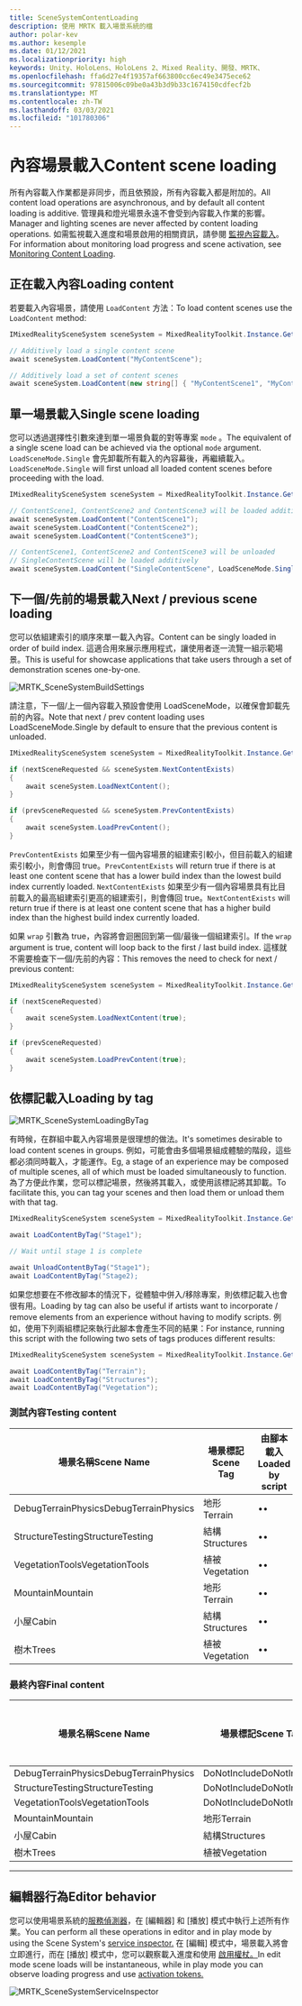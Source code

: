 ```yaml
---
title: SceneSystemContentLoading
description: 使用 MRTK 載入場景系統的檔
author: polar-kev
ms.author: kesemple
ms.date: 01/12/2021
ms.localizationpriority: high
keywords: Unity、HoloLens、HoloLens 2、Mixed Reality、開發、MRTK、
ms.openlocfilehash: ffa6d27e4f19357af663800cc6ec49e3475ece62
ms.sourcegitcommit: 97815006c09be0a43b3d9b33c1674150cdfecf2b
ms.translationtype: MT
ms.contentlocale: zh-TW
ms.lasthandoff: 03/03/2021
ms.locfileid: "101780306"
---
```

# <a name="content-scene-loading"></a><span data-ttu-id="49294-104">內容場景載入</span><span class="sxs-lookup"><span data-stu-id="49294-104">Content scene loading</span></span>

<span data-ttu-id="49294-105">所有內容載入作業都是非同步，而且依預設，所有內容載入都是附加的。</span><span class="sxs-lookup"><span data-stu-id="49294-105">All content load operations are asynchronous, and by default all content loading is additive.</span></span> <span data-ttu-id="49294-106">管理員和燈光場景永遠不會受到內容載入作業的影響。</span><span class="sxs-lookup"><span data-stu-id="49294-106">Manager and lighting scenes are never affected by content loading operations.</span></span> <span data-ttu-id="49294-107">如需監視載入進度和場景啟用的相關資訊，請參閱 [監視內容載入](scene-system-load-progress.md)。</span><span class="sxs-lookup"><span data-stu-id="49294-107">For information about monitoring load progress and scene activation, see [Monitoring Content Loading](scene-system-load-progress.md).</span></span>

## <a name="loading-content"></a><span data-ttu-id="49294-108">正在載入內容</span><span class="sxs-lookup"><span data-stu-id="49294-108">Loading content</span></span>

<span data-ttu-id="49294-109">若要載入內容場景，請使用 `LoadContent` 方法：</span><span class="sxs-lookup"><span data-stu-id="49294-109">To load content scenes use the `LoadContent` method:</span></span>

```c#
IMixedRealitySceneSystem sceneSystem = MixedRealityToolkit.Instance.GetService<IMixedRealitySceneSystem>();

// Additively load a single content scene
await sceneSystem.LoadContent("MyContentScene");

// Additively load a set of content scenes
await sceneSystem.LoadContent(new string[] { "MyContentScene1", "MyContentScene2", "MyContentScene3" });
```

## <a name="single-scene-loading"></a><span data-ttu-id="49294-110">單一場景載入</span><span class="sxs-lookup"><span data-stu-id="49294-110">Single scene loading</span></span>

<span data-ttu-id="49294-111">您可以透過選擇性引數來達到單一場景負載的對等專案 `mode` 。</span><span class="sxs-lookup"><span data-stu-id="49294-111">The equivalent of a single scene load can be achieved via the optional `mode` argument.</span></span> <span data-ttu-id="49294-112">`LoadSceneMode.Single` 會先卸載所有載入的內容幕後，再繼續載入。</span><span class="sxs-lookup"><span data-stu-id="49294-112">`LoadSceneMode.Single` will first unload all loaded content scenes before proceeding with the load.</span></span>

```c#
IMixedRealitySceneSystem sceneSystem = MixedRealityToolkit.Instance.GetService<IMixedRealitySceneSystem>();

// ContentScene1, ContentScene2 and ContentScene3 will be loaded additively
await sceneSystem.LoadContent("ContentScene1");
await sceneSystem.LoadContent("ContentScene2");
await sceneSystem.LoadContent("ContentScene3");

// ContentScene1, ContentScene2 and ContentScene3 will be unloaded
// SingleContentScene will be loaded additively
await sceneSystem.LoadContent("SingleContentScene", LoadSceneMode.Single);
```

## <a name="next--previous-scene-loading"></a><span data-ttu-id="49294-113">下一個/先前的場景載入</span><span class="sxs-lookup"><span data-stu-id="49294-113">Next / previous scene loading</span></span>

<span data-ttu-id="49294-114">您可以依組建索引的順序來單一載入內容。</span><span class="sxs-lookup"><span data-stu-id="49294-114">Content can be singly loaded in order of build index.</span></span> <span data-ttu-id="49294-115">這適合用來展示應用程式，讓使用者逐一流覽一組示範場景。</span><span class="sxs-lookup"><span data-stu-id="49294-115">This is useful for showcase applications that take users through a set of demonstration scenes one-by-one.</span></span>

![MRTK_SceneSystemBuildSettings](../images/scene-system/MRTK_SceneSystemBuildSettings.png)

<span data-ttu-id="49294-117">請注意，下一個/上一個內容載入預設會使用 LoadSceneMode，以確保會卸載先前的內容。</span><span class="sxs-lookup"><span data-stu-id="49294-117">Note that next / prev content loading uses LoadSceneMode.Single by default to ensure that the previous content is unloaded.</span></span>

```c#
IMixedRealitySceneSystem sceneSystem = MixedRealityToolkit.Instance.GetService<IMixedRealitySceneSystem>();

if (nextSceneRequested && sceneSystem.NextContentExists)
{
    await sceneSystem.LoadNextContent();
}

if (prevSceneRequested && sceneSystem.PrevContentExists)
{
    await sceneSystem.LoadPrevContent();
}
```

<span data-ttu-id="49294-118">`PrevContentExists` 如果至少有一個內容場景的組建索引較小，但目前載入的組建索引較小，則會傳回 true。</span><span class="sxs-lookup"><span data-stu-id="49294-118">`PrevContentExists` will return true if there is at least one content scene that has a lower build index than the lowest build index currently loaded.</span></span> <span data-ttu-id="49294-119">`NextContentExists` 如果至少有一個內容場景具有比目前載入的最高組建索引更高的組建索引，則會傳回 true。</span><span class="sxs-lookup"><span data-stu-id="49294-119">`NextContentExists` will return true if there is at least one content scene that has a higher build index than the highest build index currently loaded.</span></span>

<span data-ttu-id="49294-120">如果 `wrap` 引數為 true，內容將會迴圈回到第一個/最後一個組建索引。</span><span class="sxs-lookup"><span data-stu-id="49294-120">If the `wrap` argument is true, content will loop back to the first / last build index.</span></span> <span data-ttu-id="49294-121">這樣就不需要檢查下一個/先前的內容：</span><span class="sxs-lookup"><span data-stu-id="49294-121">This removes the need to check for next / previous content:</span></span>

```c#
IMixedRealitySceneSystem sceneSystem = MixedRealityToolkit.Instance.GetService<IMixedRealitySceneSystem>();

if (nextSceneRequested)
{
    await sceneSystem.LoadNextContent(true);
}

if (prevSceneRequested)
{
    await sceneSystem.LoadPrevContent(true);
}
```

## <a name="loading-by-tag"></a><span data-ttu-id="49294-122">依標記載入</span><span class="sxs-lookup"><span data-stu-id="49294-122">Loading by tag</span></span>

![MRTK_SceneSystemLoadingByTag](../images/scene-system/MRTK_SceneSystemLoadingByTag.png)

<span data-ttu-id="49294-124">有時候，在群組中載入內容場景是很理想的做法。</span><span class="sxs-lookup"><span data-stu-id="49294-124">It's sometimes desirable to load content scenes in groups.</span></span> <span data-ttu-id="49294-125">例如，可能會由多個場景組成體驗的階段，這些都必須同時載入，才能運作。</span><span class="sxs-lookup"><span data-stu-id="49294-125">Eg, a stage of an experience may be composed of multiple scenes, all of which must be loaded simultaneously to function.</span></span> <span data-ttu-id="49294-126">為了方便此作業，您可以標記場景，然後將其載入，或使用該標記將其卸載。</span><span class="sxs-lookup"><span data-stu-id="49294-126">To facilitate this, you can tag your scenes and then load them or unload them with that tag.</span></span>

```c#
IMixedRealitySceneSystem sceneSystem = MixedRealityToolkit.Instance.GetService<IMixedRealitySceneSystem>();

await LoadContentByTag("Stage1");

// Wait until stage 1 is complete

await UnloadContentByTag("Stage1");
await LoadContentByTag("Stage2);
```

<span data-ttu-id="49294-127">如果您想要在不修改腳本的情況下，從體驗中併入/移除專案，則依標記載入也會很有用。</span><span class="sxs-lookup"><span data-stu-id="49294-127">Loading by tag can also be useful if artists want to incorporate / remove elements from an experience without having to modify scripts.</span></span> <span data-ttu-id="49294-128">例如，使用下列兩組標記來執行此腳本會產生不同的結果：</span><span class="sxs-lookup"><span data-stu-id="49294-128">For instance, running this script with the following two sets of tags produces different results:</span></span>

```c#
IMixedRealitySceneSystem sceneSystem = MixedRealityToolkit.Instance.GetService<IMixedRealitySceneSystem>();

await LoadContentByTag("Terrain");
await LoadContentByTag("Structures");
await LoadContentByTag("Vegetation");
```

### <a name="testing-content"></a><span data-ttu-id="49294-129">測試內容</span><span class="sxs-lookup"><span data-stu-id="49294-129">Testing content</span></span>

<span data-ttu-id="49294-130">場景名稱</span><span class="sxs-lookup"><span data-stu-id="49294-130">Scene Name</span></span> | <span data-ttu-id="49294-131">場景標記</span><span class="sxs-lookup"><span data-stu-id="49294-131">Scene Tag</span></span> | <span data-ttu-id="49294-132">由腳本載入</span><span class="sxs-lookup"><span data-stu-id="49294-132">Loaded by script</span></span>
---|---|---
<span data-ttu-id="49294-133">DebugTerrainPhysics</span><span class="sxs-lookup"><span data-stu-id="49294-133">DebugTerrainPhysics</span></span> | <span data-ttu-id="49294-134">地形</span><span class="sxs-lookup"><span data-stu-id="49294-134">Terrain</span></span> | <span data-ttu-id="49294-135">•</span><span class="sxs-lookup"><span data-stu-id="49294-135">•</span></span>
<span data-ttu-id="49294-136">StructureTesting</span><span class="sxs-lookup"><span data-stu-id="49294-136">StructureTesting</span></span> | <span data-ttu-id="49294-137">結構</span><span class="sxs-lookup"><span data-stu-id="49294-137">Structures</span></span> | <span data-ttu-id="49294-138">•</span><span class="sxs-lookup"><span data-stu-id="49294-138">•</span></span>
<span data-ttu-id="49294-139">VegetationTools</span><span class="sxs-lookup"><span data-stu-id="49294-139">VegetationTools</span></span> | <span data-ttu-id="49294-140">植被</span><span class="sxs-lookup"><span data-stu-id="49294-140">Vegetation</span></span> | <span data-ttu-id="49294-141">•</span><span class="sxs-lookup"><span data-stu-id="49294-141">•</span></span>
<span data-ttu-id="49294-142">Mountain</span><span class="sxs-lookup"><span data-stu-id="49294-142">Mountain</span></span> | <span data-ttu-id="49294-143">地形</span><span class="sxs-lookup"><span data-stu-id="49294-143">Terrain</span></span> | <span data-ttu-id="49294-144">•</span><span class="sxs-lookup"><span data-stu-id="49294-144">•</span></span>
<span data-ttu-id="49294-145">小屋</span><span class="sxs-lookup"><span data-stu-id="49294-145">Cabin</span></span> | <span data-ttu-id="49294-146">結構</span><span class="sxs-lookup"><span data-stu-id="49294-146">Structures</span></span> | <span data-ttu-id="49294-147">•</span><span class="sxs-lookup"><span data-stu-id="49294-147">•</span></span>
<span data-ttu-id="49294-148">樹木</span><span class="sxs-lookup"><span data-stu-id="49294-148">Trees</span></span> | <span data-ttu-id="49294-149">植被</span><span class="sxs-lookup"><span data-stu-id="49294-149">Vegetation</span></span> | <span data-ttu-id="49294-150">•</span><span class="sxs-lookup"><span data-stu-id="49294-150">•</span></span>

### <a name="final-content"></a><span data-ttu-id="49294-151">最終內容</span><span class="sxs-lookup"><span data-stu-id="49294-151">Final content</span></span>

<span data-ttu-id="49294-152">場景名稱</span><span class="sxs-lookup"><span data-stu-id="49294-152">Scene Name</span></span> | <span data-ttu-id="49294-153">場景標記</span><span class="sxs-lookup"><span data-stu-id="49294-153">Scene Tag</span></span> | <span data-ttu-id="49294-154">由腳本載入</span><span class="sxs-lookup"><span data-stu-id="49294-154">Loaded by script</span></span>
---|---|---
<span data-ttu-id="49294-155">DebugTerrainPhysics</span><span class="sxs-lookup"><span data-stu-id="49294-155">DebugTerrainPhysics</span></span> | <span data-ttu-id="49294-156">DoNotInclude</span><span class="sxs-lookup"><span data-stu-id="49294-156">DoNotInclude</span></span> |
<span data-ttu-id="49294-157">StructureTesting</span><span class="sxs-lookup"><span data-stu-id="49294-157">StructureTesting</span></span> | <span data-ttu-id="49294-158">DoNotInclude</span><span class="sxs-lookup"><span data-stu-id="49294-158">DoNotInclude</span></span> |
<span data-ttu-id="49294-159">VegetationTools</span><span class="sxs-lookup"><span data-stu-id="49294-159">VegetationTools</span></span> | <span data-ttu-id="49294-160">DoNotInclude</span><span class="sxs-lookup"><span data-stu-id="49294-160">DoNotInclude</span></span> |
<span data-ttu-id="49294-161">Mountain</span><span class="sxs-lookup"><span data-stu-id="49294-161">Mountain</span></span> | <span data-ttu-id="49294-162">地形</span><span class="sxs-lookup"><span data-stu-id="49294-162">Terrain</span></span> | <span data-ttu-id="49294-163">•</span><span class="sxs-lookup"><span data-stu-id="49294-163">•</span></span>
<span data-ttu-id="49294-164">小屋</span><span class="sxs-lookup"><span data-stu-id="49294-164">Cabin</span></span> | <span data-ttu-id="49294-165">結構</span><span class="sxs-lookup"><span data-stu-id="49294-165">Structures</span></span> | <span data-ttu-id="49294-166">•</span><span class="sxs-lookup"><span data-stu-id="49294-166">•</span></span>
<span data-ttu-id="49294-167">樹木</span><span class="sxs-lookup"><span data-stu-id="49294-167">Trees</span></span> | <span data-ttu-id="49294-168">植被</span><span class="sxs-lookup"><span data-stu-id="49294-168">Vegetation</span></span> | <span data-ttu-id="49294-169">•</span><span class="sxs-lookup"><span data-stu-id="49294-169">•</span></span>

---

## <a name="editor-behavior"></a><span data-ttu-id="49294-170">編輯器行為</span><span class="sxs-lookup"><span data-stu-id="49294-170">Editor behavior</span></span>

<span data-ttu-id="49294-171">您可以使用場景系統的[服務偵測器](../../configuration/mixed-reality-configuration-guide.md#editor-utilities)，在 [編輯器] 和 [播放] 模式中執行上述所有作業。</span><span class="sxs-lookup"><span data-stu-id="49294-171">You can perform all these operations in editor and in play mode by using the Scene System's [service inspector.](../../configuration/mixed-reality-configuration-guide.md#editor-utilities)</span></span> <span data-ttu-id="49294-172">在 [編輯] 模式中，場景載入將會立即進行，而在 [播放] 模式中，您可以觀察載入進度和使用 [啟用權杖。](scene-system-load-progress.md)</span><span class="sxs-lookup"><span data-stu-id="49294-172">In edit mode scene loads will be instantaneous, while in play mode you can observe loading progress and use [activation tokens.](scene-system-load-progress.md)</span></span>

![MRTK_SceneSystemServiceInspector](../images/scene-system/MRTK_SceneSystemServiceInspector.PNG)
